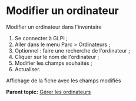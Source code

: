 Modifier un ordinateur
======================

Modifier un ordinateur dans l'inventaire

1.  Se connecter à GLPI ;
2.  Aller dans le menu Parc \> Ordinateurs ;
3.  Optionnel : faire une recherche de l'ordinateur ;
4.  Cliquer sur le nom de l'ordinateur ;
5.  Modifier les champs souhaités ;
6.  Actualiser.

Affichage de la fiche avec les champs modifiés

**Parent topic:** [Gérer les
ordinateurs](../glpi/inventory_computer.html "Les ordinateurs se gèrent depuis le menu Parc > Ordinateurs")
